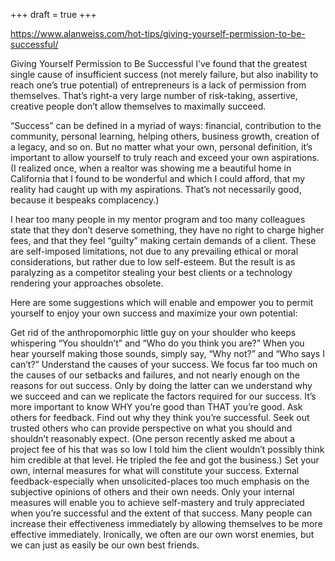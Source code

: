 +++
draft = true
+++

https://www.alanweiss.com/hot-tips/giving-yourself-permission-to-be-successful/

Giving Yourself Permission to Be Successful
I’ve found that the greatest single cause of insufficient success (not merely failure, but also inability to reach one’s true potential) of entrepreneurs is a lack of permission from themselves. That’s right-a very large number of risk-taking, assertive, creative people don’t allow themselves to maximally succeed.

“Success” can be defined in a myriad of ways: financial, contribution to the community, personal learning, helping others, business growth, creation of a legacy, and so on. But no matter what your own, personal definition, it’s important to allow yourself to truly reach and exceed your own aspirations. (I realized once, when a realtor was showing me a beautiful home in California that I found to be wonderful and which I could afford, that my reality had caught up with my aspirations. That’s not necessarily good, because it bespeaks complacency.)

I hear too many people in my mentor program and too many colleagues state that they don’t deserve something, they have no right to charge higher fees, and that they feel “guilty” making certain demands of a client. These are self-imposed limitations, not due to any prevailing ethical or moral considerations, but rather due to low self-esteem. But the result is as paralyzing as a competitor stealing your best clients or a technology rendering your approaches obsolete.

Here are some suggestions which will enable and empower you to permit yourself to enjoy your own success and maximize your own potential:

Get rid of the anthropomorphic little guy on your shoulder who keeps whispering “You shouldn’t” and “Who do you think you are?” When you hear yourself making those sounds, simply say, “Why not?” and “Who says I can’t?”
Understand the causes of your success. We focus far too much on the causes of our setbacks and failures, and not nearly enough on the reasons for out success. Only by doing the latter can we understand why we succeed and can we replicate the factors required for our success. It’s more important to know WHY you’re good than THAT you’re good.
Ask others for feedback. Find out why they think you’re successful. Seek out trusted others who can provide perspective on what you should and shouldn’t reasonably expect. (One person recently asked me about a project fee of his that was so low I told him the client wouldn’t possibly think him credible at that level. He tripled the fee and got the business.)
Set your own, internal measures for what will constitute your success. External feedback-especially when unsolicited-places too much emphasis on the subjective opinions of others and their own needs. Only your internal measures will enable you to achieve self-mastery and truly appreciated when you’re successful and the extent of that success.
Many people can increase their effectiveness immediately by allowing themselves to be more effective immediately. Ironically, we often are our own worst enemies, but we can just as easily be our own best friends.
